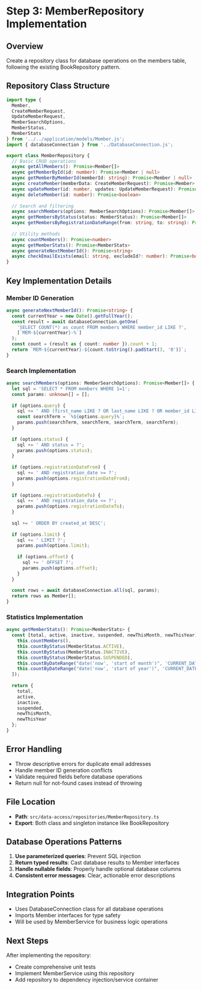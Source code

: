 # Step 3: MemberRepository Implementation

## Overview
Create a repository class for database operations on the members table, following the existing BookRepository pattern.

## Repository Class Structure
```typescript
import type { 
  Member, 
  CreateMemberRequest, 
  UpdateMemberRequest, 
  MemberSearchOptions, 
  MemberStatus,
  MemberStats 
} from '../../application/models/Member.js';
import { databaseConnection } from '../DatabaseConnection.js';

export class MemberRepository {
  // Basic CRUD operations
  async getAllMembers(): Promise<Member[]>
  async getMemberById(id: number): Promise<Member | null>
  async getMemberByMemberId(memberId: string): Promise<Member | null>
  async createMember(memberData: CreateMemberRequest): Promise<Member>
  async updateMember(id: number, updates: UpdateMemberRequest): Promise<Member | null>
  async deleteMember(id: number): Promise<boolean>
  
  // Search and filtering
  async searchMembers(options: MemberSearchOptions): Promise<Member[]>
  async getMembersByStatus(status: MemberStatus): Promise<Member[]>
  async getMembersByRegistrationDateRange(from: string, to: string): Promise<Member[]>
  
  // Utility methods
  async countMembers(): Promise<number>
  async getMemberStats(): Promise<MemberStats>
  async generateNextMemberId(): Promise<string>
  async checkEmailExists(email: string, excludeId?: number): Promise<boolean>
}
```

## Key Implementation Details

### Member ID Generation
```typescript
async generateNextMemberId(): Promise<string> {
  const currentYear = new Date().getFullYear();
  const result = await databaseConnection.getOne(
    'SELECT COUNT(*) as count FROM members WHERE member_id LIKE ?',
    [`MEM-${currentYear}-%`]
  );
  const count = (result as { count: number }).count + 1;
  return `MEM-${currentYear}-${count.toString().padStart(3, '0')}`;
}
```

### Search Implementation
```typescript
async searchMembers(options: MemberSearchOptions): Promise<Member[]> {
  let sql = 'SELECT * FROM members WHERE 1=1';
  const params: unknown[] = [];
  
  if (options.query) {
    sql += ' AND (first_name LIKE ? OR last_name LIKE ? OR member_id LIKE ? OR email LIKE ?)';
    const searchTerm = `%${options.query}%`;
    params.push(searchTerm, searchTerm, searchTerm, searchTerm);
  }
  
  if (options.status) {
    sql += ' AND status = ?';
    params.push(options.status);
  }
  
  if (options.registrationDateFrom) {
    sql += ' AND registration_date >= ?';
    params.push(options.registrationDateFrom);
  }
  
  if (options.registrationDateTo) {
    sql += ' AND registration_date <= ?';
    params.push(options.registrationDateTo);
  }
  
  sql += ' ORDER BY created_at DESC';
  
  if (options.limit) {
    sql += ' LIMIT ?';
    params.push(options.limit);
    
    if (options.offset) {
      sql += ' OFFSET ?';
      params.push(options.offset);
    }
  }
  
  const rows = await databaseConnection.all(sql, params);
  return rows as Member[];
}
```

### Statistics Implementation
```typescript
async getMemberStats(): Promise<MemberStats> {
  const [total, active, inactive, suspended, newThisMonth, newThisYear] = await Promise.all([
    this.countMembers(),
    this.countByStatus(MemberStatus.ACTIVE),
    this.countByStatus(MemberStatus.INACTIVE),
    this.countByStatus(MemberStatus.SUSPENDED),
    this.countByDateRange("date('now', 'start of month')", 'CURRENT_DATE'),
    this.countByDateRange("date('now', 'start of year')", 'CURRENT_DATE')
  ]);
  
  return {
    total,
    active,
    inactive,
    suspended,
    newThisMonth,
    newThisYear
  };
}
```

## Error Handling
- Throw descriptive errors for duplicate email addresses
- Handle member ID generation conflicts
- Validate required fields before database operations
- Return null for not-found cases instead of throwing

## File Location
- **Path**: `src/data-access/repositories/MemberRepository.ts`
- **Export**: Both class and singleton instance like BookRepository

## Database Operations Patterns
1. **Use parameterized queries**: Prevent SQL injection
2. **Return typed results**: Cast database results to Member interfaces
3. **Handle nullable fields**: Properly handle optional database columns
4. **Consistent error messages**: Clear, actionable error descriptions

## Integration Points
- Uses DatabaseConnection class for all database operations
- Imports Member interfaces for type safety
- Will be used by MemberService for business logic operations

## Next Steps
After implementing the repository:
- Create comprehensive unit tests
- Implement MemberService using this repository
- Add repository to dependency injection/service container